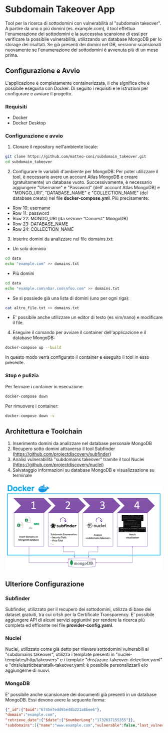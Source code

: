 # Subdomain Takeover App

Tool per la ricerca di sottodomini con vulnerabilità al "subdomain takeover". A partire da uno o più domini (es. example.com), il tool effettua l'enumerazione dei sottodomini e la successiva scansione di essi per verificare la possibile vulnerabilità, utilizzando un database MongoDB per lo storage dei risultati. Se già presenti dei domini nel DB, verranno scansionati nuovamente se l'enumerazione dei sottodomini è avvenuta più di un mese prima.

## Configurazione e Avvio

L'applicazione è completamente containerizzata, il che significa che è possibile eseguirla con Docker. Di seguito i requisiti e le istruzioni per configurare e avviare il progetto.

### Requisiti
- Docker
- Docker Desktop

### Configurazione e avvio 
1. Clonare il repository nell'ambiente locale:

```bash
git clone https://github.com/matteo-coni/subdomain_takeover.git
cd subdomain_takeover
```

2. Configurare le variabili d'ambiente per MongoDB:
Per poter utilizzare il tool, è necessario avere un account Atlas MongoDB e creare (gratuitamente) un database vuoto. Successivamente, è necessario aggiungere "Username" e "Password" (dell' account Atlas MongoDB) e "MONGO_URI", "DATABASE_NAME" e "COLLECTION_NAME" (del database creato) nel file **docker-compose.yml**. Più precisamente:
- Row 10: username
- Row 11: password
- Row 22: MONGO_URI (da sezione "Connect" MongoDB)
- Row 23: DATABASE_NAME 
- Row 24: COLLECTION_NAME

3. Inserire domini da analizzare nel file domains.txt:
- Un solo dominio
```bash 
cd data
echo "example.com" >> domains.txt
```
- Più domini
```bash 
cd data
echo "example.com\nbar.com\nfoo.com" >> domains.txt
```
- Se si possiede già una lista di domini (uno per ogni riga):
```bash 
cat altro_file.txt >> domains.txt
```
- E' possibile anche utilizzare un editor di testo (es vim/nano) e modificare il file.

4. Eseguire il comando per avviare il container dell'applicazione e il database MongoDB:

```bash
docker-compose up --build
```
In questo modo verrà configurato il container e eseguito il tool in esso presente.

### Stop e pulizia
Per fermare i container in esecuzione:
```bash
docker-compose down
```

Per rimuovere i container:
```bash
docker-compose down -v
```

## Architettura e Toolchain
1. Inserimento domini da analizzare nel database personale MongoDB
2. Recupero sotto domini attraverso il tool Subfinder (https://github.com/projectdiscovery/subfinder)
3. Analisi vulnerabilità "subdomains takeover" tramite il tool Nuclei (https://github.com/projectdiscovery/nuclei)
4. Salvataggio informazioni su database MongoDB e visualizzazione su terminale

![Screenshot](images/architecture.png)


## Ulteriore Configurazione 
### Subfinder
Subfinder, utilizzato per il recupero dei sottodomini, utilizza di base dei dataset gratuiti, tra cui crtsh per la Certificate Transparency. E' possibile aggiungere API di alcuni servizi aggiuntivi per rendere la ricerca più completa ed efficente nel file **provider-config.yaml**. 

### Nuclei
Nuclei, utilizzato come già detto per rilevare sottodomini vulnerabili al "subdomains takeover", utilizza i template presenti in "nuclei-templates/http/takeovers" e i template "dns/azure-takeover-detection.yaml" e "dns/elasticbeanstalk-takeover.yaml: è possibile personalizzarli e/o aggiungerne di nuovi.

### MongoDB
E' possibile anche scansionare dei documenti già presenti in un database MongoDB. Essi devono avere la seguente forma:
```json
{"_id":{"$oid":"6745e7edd95e48b221a8bee6"},
"domain":"example.com",
"retrieve_date":{"$date":{"$numberLong":"1732637155355"}},
"subdomains":[{"name":"www.example.com","vulnerable":false,"last_vulnerability_check":{"$date":{"$numberLong":"1732637167129"}}}]}
```



